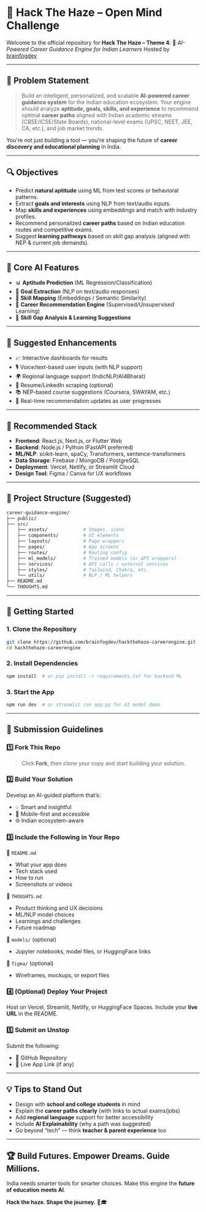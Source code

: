 
# 🧠 Hack The Haze – Open Mind Challenge

Welcome to the official repository for **Hack The Haze – Theme 4**:
🎯 *AI-Powered Career Guidance Engine for Indian Learners*
Hosted by [brainfogdev](https://github.com/brainfogdev)

---

## 💼 Problem Statement

> Build an intelligent, personalized, and scalable **AI-powered career guidance system** for the Indian education ecosystem.
> Your engine should analyze **aptitude, goals, skills, and experience** to recommend optimal **career paths** aligned with Indian academic streams (CBSE/ICSE/State Boards), national-level exams (UPSC, NEET, JEE, CA, etc.), and job market trends.

You're not just building a tool — you're shaping the future of **career discovery and educational planning** in India.

---

## 🔍 Objectives

* Predict **natural aptitude** using ML from test scores or behavioral patterns.
* Extract **goals and interests** using NLP from text/audio inputs.
* Map **skills and experiences** using embeddings and match with industry profiles.
* Recommend personalized **career paths** based on Indian education routes and competitive exams.
* Suggest **learning pathways** based on skill gap analysis (aligned with NEP & current job demands).

---

## 🧠 Core AI Features

* 📊 **Aptitude Prediction** (ML Regression/Classification)
* 🧠 **Goal Extraction** (NLP on text/audio responses)
* 🧩 **Skill Mapping** (Embeddings / Semantic Similarity)
* 🔁 **Career Recommendation Engine** (Supervised/Unsupervised Learning)
* 🧮 **Skill Gap Analysis & Learning Suggestions**

---

## 🎨 Suggested Enhancements

* 📈 Interactive dashboards for results
* 🎙️ Voice/text-based user inputs (with NLP support)
* 🌍 Regional language support (IndicNLP/AI4Bharat)
* 🔎 Resume/LinkedIn scraping (optional)
* 📚 NEP-based course suggestions (Coursera, SWAYAM, etc.)
* 🔄 Real-time recommendation updates as user progresses

---

## 🧰 Recommended Stack

* **Frontend**: React.js, Next.js, or Flutter Web
* **Backend**: Node.js / Python (FastAPI preferred)
* **ML/NLP**: scikit-learn, spaCy, Transformers, sentence-transformers
* **Data Storage**: Firebase / MongoDB / PostgreSQL
* **Deployment**: Vercel, Netlify, or Streamlit Cloud
* **Design Tool**: Figma / Canva for UX workflows

---

## 📁 Project Structure (Suggested)

```bash
career-guidance-engine/  
├── public/  
├── src/  
│   ├── assets/             # Images, icons  
│   ├── components/         # UI elements  
│   ├── layouts/            # Page wrappers  
│   ├── pages/              # App screens  
│   ├── routes/             # Routing config  
│   ├── ml_models/          # Trained models (or API wrappers)  
│   ├── services/           # API calls / external services  
│   ├── styles/             # Tailwind, Chakra, etc.  
│   └── utils/              # NLP / ML helpers  
├── README.md  
└── THOUGHTS.md  
```

---

## 🏁 Getting Started

### 1. Clone the Repository

```bash
git clone https://github.com/brainfogdev/hackthehaze-careerengine.git  
cd hackthehaze-careerengine
```

### 2. Install Dependencies

```bash
npm install  # or pip install -r requirements.txt for backend ML  
```

### 3. Start the App

```bash
npm run dev  # or streamlit run app.py for AI model demo  
```

---

## 📝 Submission Guidelines

### 1️⃣ Fork This Repo

> Click **Fork**, then clone your copy and start building your solution.

### 2️⃣ Build Your Solution

Develop an AI-guided platform that’s:

* 💡 Smart and insightful
* 📱 Mobile-first and accessible
* 🌐 Indian ecosystem-aware

### 3️⃣ Include the Following in Your Repo

📄 `README.md`

* What your app does
* Tech stack used
* How to run
* Screenshots or videos

🧠 `THOUGHTS.md`

* Product thinking and UX decisions
* ML/NLP model choices
* Learnings and challenges
* Future roadmap

🤖 `models/` (optional)

* Jupyter notebooks, model files, or HuggingFace links

🎨 `figma/` (optional)

* Wireframes, mockups, or export files

### 4️⃣ (Optional) Deploy Your Project

Host on Vercel, Streamlit, Netlify, or HuggingFace Spaces. Include your **live URL** in the README.

### 5️⃣ Submit on Unstop

Submit the following:

* 🔗 GitHub Repository
* 🔗 Live App Link (if any)

---

## 💡 Tips to Stand Out

* Design with **school and college students** in mind
* Explain the **career paths clearly** (with links to actual exams/jobs)
* Add **regional language** support for better accessibility
* Include **AI Explainability** (why a path was suggested)
* Go beyond “tech” — think **teacher & parent experience** too

---

## 🏆 Build Futures. Empower Dreams. Guide Millions.

India needs smarter tools for smarter choices.
Make this engine the **future of education meets AI**.

**Hack the haze. Shape the journey.** 🚀🎓

